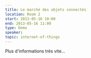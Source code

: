 ```yaml
---
title: Le marché des objets connectés
location: Room 2
start: 2013-05-16 10:00
end: 2013-05-16 11:00
type: Demo
speaker: 
topic: internet-of-things
---
```


Plus d'informations très vite...
